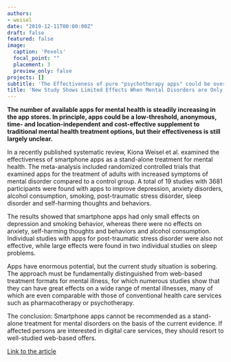 ```yaml
---
authors:
- weisel
date: "2019-12-11T00:00:00Z"
draft: false
featured: false
image:
  caption: 'Pexels'
  focal_point: ""
  placement: 3
  preview_only: false
projects: []
subtitle: 'The Effectiveness of pure "psychotherapy apps" could be overrated'
title: 'New Study Shows Limited Effects When Mental Disorders are Only Treated with Smartphone Apps'
---
```


**The number of available apps for mental health is steadily increasing in the app stores. In principle, apps could be a low-threshold, anonymous, time- and location-independent and cost-effective supplement to traditional mental health treatment options, but their effectiveness is still largely unclear.**

In a recently published systematic review, Kiona Weisel et al. examined the effectiveness of smartphone apps as a stand-alone treatment for mental health. The meta-analysis included randomized controlled trials that examined apps for the treatment of adults with increased symptoms of mental disorder compared to a control group. A total of 19 studies with 3681 participants were found with apps to improve depression, anxiety disorders, alcohol consumption, smoking, post-traumatic stress disorder, sleep disorder and self-harming thoughts and behaviors.

The results showed that smartphone apps had only small effects on depression and smoking behavior, whereas there were no effects on anxiety, self-harming thoughts and behaviors and alcohol consumption. Individual studies with apps for post-traumatic stress disorder were also not effective, while large effects were found in two individual studies on sleep problems.

Apps have enormous potential, but the current study situation is sobering. The approach must be fundamentally distinguished from web-based treatment formats for mental illness, for which numerous studies show that they can have great effects on a wide range of mental illnesses, many of which are even comparable with those of conventional health care services such as pharmacotherapy or psychotherapy.

The conclusion: Smartphone apps cannot be recommended as a stand-alone treatment for mental disorders on the basis of the current evidence. If affected persons are interested in digital care services, they should resort to well-studied web-based offers.

[Link to the article](https://www.nature.com/articles/s41746-019-0188-8)
